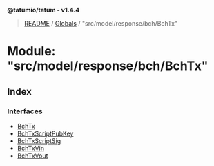 **@tatumio/tatum - v1.4.4**

> [README](../README.md) / [Globals](../globals.md) / "src/model/response/bch/BchTx"

# Module: "src/model/response/bch/BchTx"

## Index

### Interfaces

* [BchTx](../interfaces/_src_model_response_bch_bchtx_.bchtx.md)
* [BchTxScriptPubKey](../interfaces/_src_model_response_bch_bchtx_.bchtxscriptpubkey.md)
* [BchTxScriptSig](../interfaces/_src_model_response_bch_bchtx_.bchtxscriptsig.md)
* [BchTxVin](../interfaces/_src_model_response_bch_bchtx_.bchtxvin.md)
* [BchTxVout](../interfaces/_src_model_response_bch_bchtx_.bchtxvout.md)
